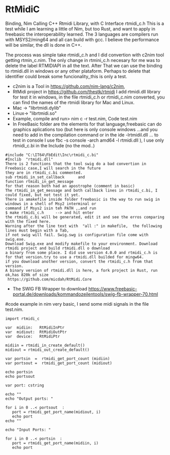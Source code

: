 # RtMidiC
Binding, Nim Calling C++ Rtmidi Library, with C Interface rtmidi_c.h 
This is a test while I am learning a little of Nim, but too Rust, and want to apply in freebasic the 
interoperability learned. The 3 languages are compilers run with MSYS2/ming64 
and all can build with gcc. I believe the performance will be similar, the dll is done in C++.

The process was simple take rtmidi_c.h and I did convertion with c2nim tool getting rtmin_c.nim.
The only change in rtmini_c.h necesary for me was to delete the label RTMIDIAPI in all the text.
After That we can use the binding to rtmidi.dll in windows or any other plataform. Perhaps to delete that identifier 
could break some funcionality,,this is only a test.

- c2nim is a Tool in https://github.com/nim-lang/c2nim, 
- RtMidi project  in https://github.com/thestk/rtmidi
I add rtmidi.dll library for test it in windows, in the file rtmidi_c.h or rtmidi_c.nim converted,
you can find the names of the rtmidi library for Mac and Linux.
- Mac -> "librtmidi.dylib"
- Linux-> "librtmidi.so"
- Example, compile and run>   nim c -r test.nim,  Code test.nim
- In FreeBasic folder are the elements for that language,freebasic can do graphics aplications too
(but here is only console windows ...and you need to add in the compilation command or in the ide -lrtmidil.dll ...
to test in console I use fbc -s console -arch amd64 -l rtmidi.dll ), I use only rtmidi_c.bi in the Include
(no the mod..)
```
#include "C:\IT64\FbEdit\Inc\rtmidi_c.bi"
#Inclib  "rtmidi.dll" 
There is 2 functions that the tool swig do a bad convertion in Freebasic case,I will search in the future
they are in rtmidi_c.bi commented.
sub rtmidi_in_set_callback      and
function rtmidi_in_get_message
for that reason both had an apostrophe (comment in basic)
The rtmidi_in_get_message and both callback lines in rtmidi_c.bi, I could fixed, but not test it yet.
There is amakefile inside folder freebasic is the way to run swig in windows in a shell of Msy2 interminal or
command if Msys2 isin teh PATH ,,and run
$ make rtmidi_c.h     --> and hit enter
the rtmidi_c.bi will be generated, edit it and see the erros comparing with the fixed here.
Warning after the line text with  "all :" in makefile,  the following lines must begin with a Tab,
if not swig will fail. Swig.swg is configuration file come with swig.exe.
Download Swig.exe and modify makefile to your environment. Download rtmidi project and build rtmidi.dll o download
a binary from some place. I did use version 4.0.0 and rtmidi_c.h is for that version.try to use a rtmidi.dll builded for mingw64. 
if you download another version, convert the rtmidi_c.h from that version.
A binary version of rtmidi.dll is here, a fork project in Rust, run ok,has 820k of size
 https://github.com/micdah/RtMidi.Core

```
- The SWIG FB Wrapper to download https://www.freebasic-portal.de/downloads/kommandozeilentools/swig-fb-wrapper-70.html

#code example in nim very basic, I send some midi signals in the file test.nim. 
```
import rtmidi_c 

var  midiin:   RtMidiInPtr 
var  midiout:  RtMidiOutPtr
var  device:   RtMidiPtr

midiin = rtmidi_in_create_default()
midiout = rtmidi_out_create_default()

var portsin  =  rtmidi_get_port_count (midiin)
var portsout =  rtmidi_get_port_count (midiout)

echo portsin
echo portsout

var port: cstring

echo ""
echo "Output ports: "

for i in 0 ..< portsout  :
   port = rtmidi_get_port_name(midiout, i)
   echo port
echo ""

echo "Input Ports: "

for i in 0 ..< portsin  :
   port = rtmidi_get_port_name(midiin, i)
   echo port
```

